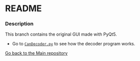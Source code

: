 # README #

### Description ###

This branch contains the original GUI made with PyQt5.

- Go to [`CanDecoder.py`](https://github.com/tmDeSilva/CAN_microcontroller_interface/tree/Can-Decoder-.py) to see how the decoder program works.

[Go back to the Main repository](https://github.com/tmDeSilva/CAN_microcontroller_interface/tree/main)
